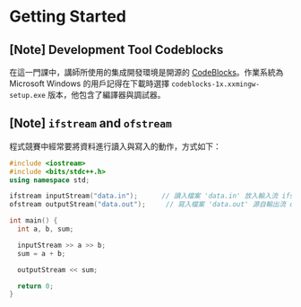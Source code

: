 # Getting Started

## [Note] Development Tool Codeblocks

在這一門課中，講師所使用的集成開發環境是開源的 [CodeBlocks](http://www.codeblocks.org/)。作業系統為 Microsoft Windows 的用戶記得在下載時選擇 `codeblocks-1x.xxmingw-setup.exe` 版本，他包含了編譯器與調試器。

## [Note] `ifstream` and `ofstream`

程式競賽中經常要將資料進行讀入與寫入的動作，方式如下：

```cpp
#include <iostream>
#include <bits/stdc++.h>
using namespace std;

ifstream inputStream("data.in");      // 讀入檔案 'data.in' 放入輸入流 ifstream
ofstream outputStream("data.out");     // 寫入檔案 'data.out' 源自輸出流 ofstream

int main() {
  int a, b, sum;

  inputStream >> a >> b;
  sum = a + b;

  outputStream << sum;

  return 0;
}
```
